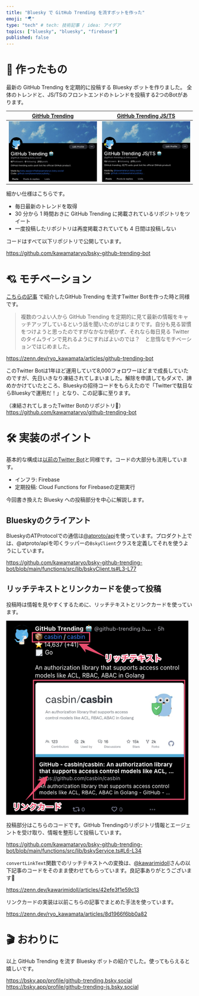 ```yaml
---
title: "Bluesky で GitHub Trending を流すボットを作った"
emoji: "🪂"
type: "tech" # tech: 技術記事 / idea: アイデア
topics: ["bluesky", "bluesky", "firebase"]
published: false
---
```


# 🤖 作ったもの
最新の GitHub Trending を定期的に投稿する Bluesky ボットを作りました。 全体のトレンドと、JS/TSのフロントエンドのトレンドを投稿する2つのBotがあります。

|[GitHub Trending](https://bsky.app/profile/github-trending.bsky.social)|[GitHub Trending JS/TS](https://bsky.app/profile/github-trending-js.bsky.social)
|---|---|
|![](/images/ad4b88908f610b/2023-05-24-09-20-19.png)|![](/images/ad4b88908f610b/2023-05-24-09-19-55.png)|


細かい仕様はこちらです。

- 毎日最新のトレンドを取得
- 30 分から 1 時間おきに GitHub Trending に掲載されているリポジトリをツイート
- 一度投稿したリポジトリは再度掲載されていても 4 日間は投稿しない

コードはすべて以下リポジトリで公開しています。

https://github.com/kawamataryo/bsky-github-trending-bot


# 💘 モチベーション
[こちらの記事](https://zenn.dev/ryo_kawamata/articles/github-trending-bot) で紹介したGitHub Trending を流すTwitter Botを作った時と同様です。

> 複数のつよい人から GitHub Trending を定期的に見て最新の情報をキャッチアップしているという話を聞いたのがはじまりです。自分も見る習慣をつけようと思ったのですがなかなか続かず、それなら毎日見る Twitter のタイムラインで見れるようにすればよいのでは？　と怠惰なモチベーションではじめました。

https://zenn.dev/ryo_kawamata/articles/github-trending-bot

このTwitter Botは1年ほど運用していて8,000フォロワーほどまで成長していたのですが、先日いきなり凍結されてしまいました。解除を申請してもダメで、諦めかかけていたところ、Blueskyの招待コードをもらえたので「Twitterで駄目ならBlueskyで運用だ！」となり、この記事に至ります。

（凍結されてしまったTwitter Botのリポジトリ🥲）
https://github.com/kawamataryo/github-trending-bot


# 🛠️ 実装のポイント

基本的な構成は[以前のTwitter Bot](https://github.com/kawamataryo/github-trending-bot)と同様です。コードの大部分も流用しています。

- インフラ: Firebase
- 定期投稿: Cloud Functions for Firebaseの定期実行

今回書き換えた Bluesky への投稿部分を中心に解説します。

## Blueskyのクライアント

BlueskyのATProtocolでの通信は[@atproto/api](https://www.npmjs.com/package/@atproto/api)を使っています。プロダクト上では、@atproto/apiを叩くラッパーの`BskyClient`クラスを定義してそれを使うようにしています。

https://github.com/kawamataryo/bsky-github-trending-bot/blob/main/functions/src/lib/bskyClient.ts#L3-L77


## リッチテキストとリンクカードを使って投稿
投稿時は情報を見やすくするために、リッチテキストとリンクカードを使っています。

![](/images/ad4b88908f610b/2023-05-25-05-25-04.png)


投稿部分はこちらのコードです。GitHub Trendingのリポジトリ情報とエージェントを受け取り、情報を整形して投稿しています。

https://github.com/kawamataryo/bsky-github-trending-bot/blob/main/functions/src/lib/bskyService.ts#L6-L34

`convertLinkText`関数でのリッチテキストへの変換は、[@kawarimidoll](https://twitter.com/kawarimidoll)さんの以下記事のコードをそのまま使わせてもらっています。良記事ありがとうございます🙏

https://zenn.dev/kawarimidoll/articles/42efe3f1e59c13

リンクカードの実装は以前こちらの記事でまとめた手法を使っています。

https://zenn.dev/ryo_kawamata/articles/8d1966f6bb0a82

# 🎬 おわりに

以上 GitHub Trending を流す Bluesky ボットの紹介でした。使ってもらえると嬉しいです。

https://bsky.app/profile/github-trending.bsky.social
https://bsky.app/profile/github-trending-js.bsky.social
